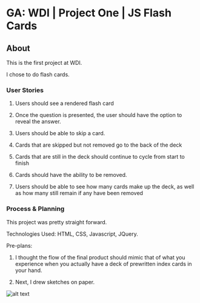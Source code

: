 # GA: WDI | Project One | JS Flash Cards

## About

This is the first project at WDI.

I chose to do flash cards.

### User Stories

1. Users should see a rendered flash card

2. Once the question is presented, the user should have the option to
reveal the answer.

3. Users should be able to skip a card.

4. Cards that are skipped but not removed go to the back of the deck

5. Cards that are still in the deck should continue to cycle from start to finish

6. Cards should have the ability to be removed.

7. Users should be able to see how many cards make up the deck, as well as how many still remain if any have been removed

### Process & Planning

This project was pretty straight forward.

Technologies Used: HTML, CSS, Javascript, JQuery.

Pre-plans:

1. I thought the flow of the final product should mimic that of what you experience when you actually have a deck of prewritten index cards in your hand.

2. Next, I drew sketches on paper.

![alt text](https://)
